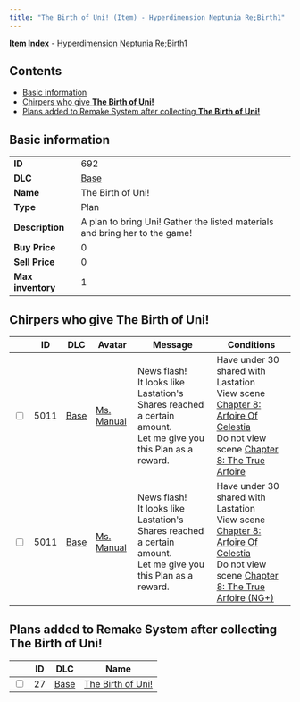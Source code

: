 ```yaml
---
title: "The Birth of Uni! (Item) - Hyperdimension Neptunia Re;Birth1"
---
```


[**Item Index**](/neptunia/rb1/item/index.html) - [Hyperdimension Neptunia Re;Birth1](/neptunia/rb1)

## Contents

- [Basic information](#basic-information)
- [Chirpers who give **The Birth of Uni!**](#chirpers-who-give-the-birth-of-uni)
- [Plans added to Remake System after collecting **The Birth of Uni!**](#plans-added-to-remake-system-after-collecting-the-birth-of-uni)

## Basic information

|   |   |
| -- | -- |
| **ID** | 692 |
| **DLC** | [Base](/neptunia/rb1/dlc/1-base.html) |
| **Name** | The Birth of Uni! |
| **Type** | Plan |
| **Description** | A plan to bring Uni! Gather the listed materials and bring her to the game! |
| **Buy Price** | 0 |
| **Sell Price** | 0 |
| **Max inventory** | 1 |

## Chirpers who give **The Birth of Uni!**

|    | ID | DLC | Avatar | Message | Conditions |
| -- | -- | --- | ------ | ------- | ---------- |
| <input type="checkbox" id="rb1-chirper-event-1-5011" class="trackbox" /> | 5011 | [Base](/neptunia/rb1/dlc/1-base.html) | [Ms. Manual](/neptunia/rb1/avatar/1-217-ms-manual.html) | News flash!<br />It looks like Lastation's Shares reached a certain amount.<br />Let me give you this Plan as a reward. | Have under 30 shared with Lastation<br />View scene [Chapter 8: Arfoire Of Celestia](/neptunia/rb1/scene/1-801-chapter-8-arfoire-of-celestia.html)<br />Do not view scene [Chapter 8: The True Arfoire](/neptunia/rb1/scene/1-807-chapter-8-the-true-arfoire.html) |
| <input type="checkbox" id="rb1-chirper-event-1-5011" class="trackbox" /> | 5011 | [Base](/neptunia/rb1/dlc/1-base.html) | [Ms. Manual](/neptunia/rb1/avatar/1-217-ms-manual.html) | News flash!<br />It looks like Lastation's Shares reached a certain amount.<br />Let me give you this Plan as a reward. | Have under 30 shared with Lastation<br />View scene [Chapter 8: Arfoire Of Celestia](/neptunia/rb1/scene/1-801-chapter-8-arfoire-of-celestia.html)<br />Do not view scene [Chapter 8: The True Arfoire (NG+)](/neptunia/rb1/scene/1-815-chapter-8-the-true-arfoire-ng.html) |

## Plans added to Remake System after collecting **The Birth of Uni!**

|    | ID | DLC | Name |
| -- | -- | --- | ---- |
| <input type="checkbox" id="rb1-remake-1-27" class="trackbox" /> | 27 | [Base](/neptunia/rb1/dlc/1-base.html) | [The Birth of Uni!](/neptunia/rb1/remake/1-27-the-birth-of-uni.html) |